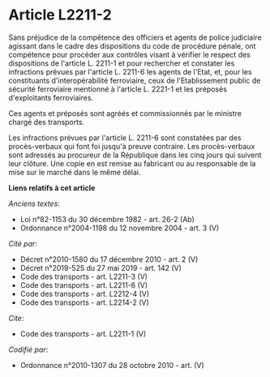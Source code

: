 # Article L2211-2

Sans préjudice de la compétence des officiers et agents de police judiciaire agissant dans le cadre des dispositions du code
de procédure pénale, ont compétence pour procéder aux contrôles visant à vérifier le respect des dispositions de l'article L.
2211-1 et pour rechercher et constater les infractions prévues par l'article L. 2211-6 les agents de l'Etat, et, pour les
constituants d'interopérabilité ferroviaire, ceux de l'Etablissement public de sécurité ferroviaire mentionné à l'article L.
2221-1 et les préposés d'exploitants ferroviaires. 

Ces agents et préposés sont agréés et commissionnés par le ministre chargé des transports. 

Les infractions prévues par l'article L. 2211-6 sont constatées par des procès-verbaux qui font foi jusqu'à preuve contraire.
Les procès-verbaux sont adressés au procureur de la République dans les cinq jours qui suivent leur clôture. Une copie en est
remise au fabricant ou au responsable de la mise sur le marché dans le même délai.

**Liens relatifs à cet article**

_Anciens textes_:

  - Loi n°82-1153 du 30 décembre 1982 - art. 26-2 (Ab)
  - Ordonnance n°2004-1198 du 12 novembre 2004 - art. 3 (V)

_Cité par_:

  - Décret n°2010-1580 du 17 décembre 2010 - art. 2 (V)
  - Décret n°2019-525 du 27 mai 2019 - art. 142 (V)
  - Code des transports - art. L2211-3 (V)
  - Code des transports - art. L2211-6 (V)
  - Code des transports - art. L2212-4 (V)
  - Code des transports - art. L2214-2 (V)

_Cite_:

  - Code des transports - art. L2211-1 (V)

_Codifié par_:

  - Ordonnance n°2010-1307 du 28 octobre 2010 - art. (V)

